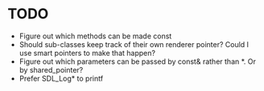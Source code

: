 # TODO

* Figure out which methods can be made const
* Should sub-classes keep track of their own renderer pointer? Could I use smart pointers to make that happen?
* Figure out which parameters can be passed by const& rather than *. Or by shared_pointer?
* Prefer SDL_Log* to printf
